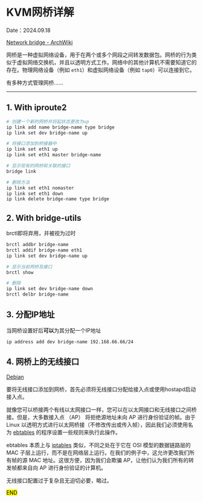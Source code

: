 # KVM网桥详解

Date：2024.09.18

[Network bridge - ArchWiki](https://wiki.archlinux.org/title/Network_bridge)

网桥是一种虚拟网络设备，用于在两个或多个网段之间转发数据包。网桥的行为类似于虚拟网络交换机，并且以透明方式工作。网络中的其他计算机不需要知道它的存在。物理网络设备（例如 `eth1`）和虚拟网络设备（例如 `tap0`）可以连接到它。

有多种方式管理网桥……

---

## 1. With iproute2

```bash
# 创建一个新的网桥并将起状态更改为up
ip link add name bridge-name type bridge
ip link set dev bridge-name up 

# 将接口添加到桥接器中
ip link set eth1 up
ip link set eth1 master bridge-name

# 显示现有的网桥和关联的接口
bridge link

# 删除方法
ip link set eth1 nomaster
ip link set eth1 down
ip link delete bridge-name type bridge           
```

## 2. With bridge-utils

brctl即将弃用，并被视为过时

```bash
brctl addbr bridge-name
brctl addif bridge-name eth1
ip link set dev bridge-name up

# 显示当前网桥及接口
brctl show

# 删除
ip link set dev bridge-name down
brctl delbr bridge-name
```

## 3. 分配IP地址

当网桥设置好后**可以**为其分配一个IP地址

`ip address add dev bridge-name 192.168.66.66/24`

## 4. 网桥上的无线接口

[Debian](https://wiki.debian.org/BridgeNetworkConnections#Bridging_with_a_wireless_NIC)

要将无线接口添加到网桥，首先必须将无线接口分配给接入点或使用hostapd启动接入点。

就像您可以桥接两个有线以太网接口一样，您可以在以太网接口和无线接口之间桥接。但是，大多数接入点 （AP） 将拒绝源地址未向 AP 进行身份验证的帧。由于 Linux 以透明方式进行以太网桥接（不修改传出或传入帧），因此我们必须使用名为 [ebtables](https://packages.debian.org/ebtables "DebianPkg") 的程序设置一些规则来执行此操作。

ebtables 本质上与 [iptables](https://packages.debian.org/iptables "DebianPkg") 类似，不同之处在于它在 OSI 模型的数据链路层的 MAC 子层上运行，而不是在网络层上运行。在我们的例子中，这允许更改我们所有帧的源 MAC 地址。这很方便，因为我们会欺骗 AP，让他们认为我们所有的转发帧都来自向 AP 进行身份验证的计算机。

无线接口配置过于复杂且无迫切必要，略过。

<mark>END</mark>
